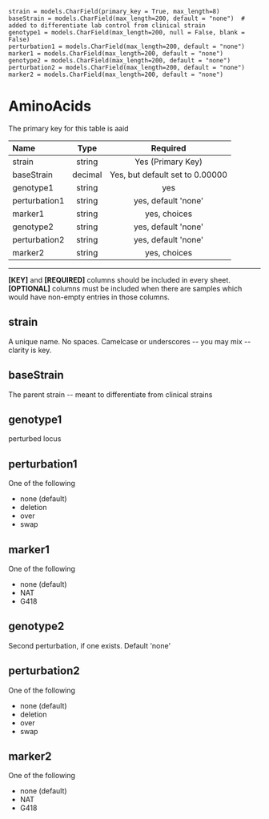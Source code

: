     strain = models.CharField(primary_key = True, max_length=8)
    baseStrain = models.CharField(max_length=200, default = "none")  # added to differentiate lab control from clinical strain
    genotype1 = models.CharField(max_length=200, null = False, blank = False)
    perturbation1 = models.CharField(max_length=200, default = "none")
    marker1 = models.CharField(max_length=200, default = "none")
    genotype2 = models.CharField(max_length=200, default = "none")
    perturbation2 = models.CharField(max_length=200, default = "none")
    marker2 = models.CharField(max_length=200, default = "none")

# AminoAcids

The primary key for this table is aaid


Name                 | Type                 | Required  
:--------------------|:--------------------:|:---------:
strain               | string               | Yes (Primary Key)
baseStrain           | decimal              | Yes, but default set to 0.00000
genotype1            | string               | yes
perturbation1        | string               | yes, default 'none'
marker1              | string               | yes, choices
genotype2            | string               | yes, default 'none'
perturbation2        | string               | yes, default 'none'
marker2              | string               | yes, choices


* * *
**[KEY]** and **[REQUIRED]** columns should be included in every sheet. **[OPTIONAL]** columns must be included when there are samples which would have non-empty entries in those columns.

## strain

A unique name. No spaces. Camelcase or underscores -- you may mix -- clarity is key.

## baseStrain

The parent strain -- meant to differentiate from clinical strains

## genotype1

perturbed locus

## perturbation1

One of the following

* none (default)
* deletion
* over
* swap

## marker1

One of the following

* none (default)
* NAT
* G418

## genotype2

Second perturbation, if one exists. Default 'none'

## perturbation2

One of the following

* none (default)
* deletion
* over
* swap

## marker2

One of the following

* none (default)
* NAT
* G418